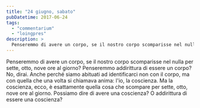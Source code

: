 ```yaml
---
title: "24 giugno, sabato"
pubDatetime: 2017-06-24
tags: 
  - "commentarium"
  - "loingpres"
description: >
  Penseremmo di avere un corpo, se il nostro corpo scomparisse nel nulla per sette, otto, nove ore al giorno? Penseremmo addirittura di essere un corpo? 
---
```


Penseremmo di avere un corpo, se il nostro corpo scomparisse nel nulla per sette, otto, nove ore al giorno? Penseremmo addirittura di essere un corpo? No, dirai. Anche perché siamo abituati ad identificarci non con il corpo, ma con quella che una volta si chiamava anima: l'io, la coscienza. Ma la coscienza, ecco, è esattamente quella cosa che scompare per sette, otto, nove ore al giorno. Possiamo dire di avere una coscienza? O addirittura di essere una coscienza?
